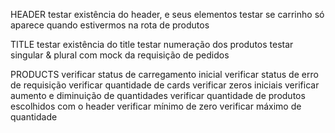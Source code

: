 HEADER
testar existência do header, e seus elementos
testar se carrinho só aparece quando estivermos na rota de produtos

TITLE
testar existência do title
testar numeração dos produtos
testar singular & plural com mock da requisição de pedidos

PRODUCTS
verificar status de carregamento inicial
verificar status de erro de requisição
verificar quantidade de cards
verificar zeros iniciais
verificar aumento e diminuição de quantidades
verificar quantidade de produtos escolhidos com o header
verificar mínimo de zero
verificar máximo de quantidade